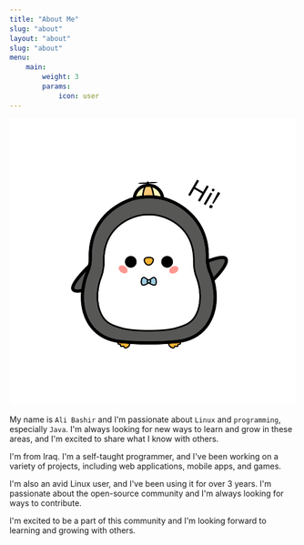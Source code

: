 ```yaml
---
title: "About Me"
slug: "about"
layout: "about"
slug: "about"
menu:
    main:
        weight: 3
        params: 
            icon: user
---
```


![About Me Image](about.svg)

My name is `Ali Bashir` and I'm passionate about `Linux` and `programming`, especially `Java`. I'm always looking for new ways to learn and grow in these areas, and I'm excited to share what I know with others.

I'm from Iraq. I'm a self-taught programmer, and I've been working on a variety of projects, including web applications, mobile apps, and games.

I'm also an avid Linux user, and I've been using it for over 3 years. I'm passionate about the open-source community and I'm always looking for ways to contribute.

I'm excited to be a part of this community and I'm looking forward to learning and growing with others.
